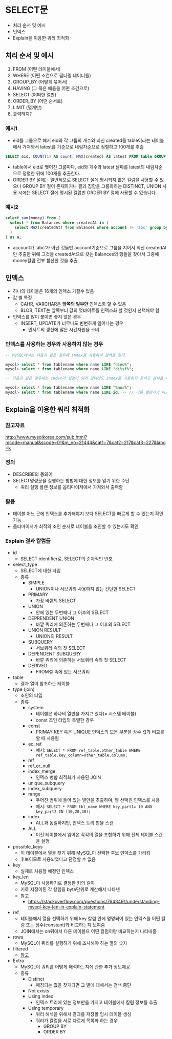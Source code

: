 # SELECT문

- 처리 순서 및 예시
- 인덱스
- Explain을 이용한 쿼리 최적화

## 처리 순서 및 예시

1. FROM (어떤 테이블에서)
2. WHERE (어떤 조건으로 필터링 데이터를)
3. GROUP_BY (어떻게 묶어서)
4. HAVING (그 묶은 애들을 어떤 조건으로)
5. SELECT (어떠한 열만)
6. ORDER_BY (어떤 순서로)
7. LIMIT (몇개만)
8. 출력하지?

### 예시1

- eid를 그룹으로 해서 eid와 각 그룹의 개수와 최신 created를 table이라는 테이블에서 가져와서 latest를 기준으로 내림차순으로 정렬하고 100개를 추출

```sql
SELECT eid, COUNT(1) AS count, MAX(created) AS latest FROM table GROUP BY eid ORDER BY latest DESC limit 100;
```

- table에서 eid로 맺어진 그룹마다, eid와 개수와 latest 날짜를 latest의 내림차순으로 정렬한 뒤에 100개를 추출한다.
- ORDER BY 절에는 일반적으로 SELECT 절에 명시되지 않은 컬럼을 사용할 수 있으나 GROUP BY 절이 존재하거나 결과 집합을 그룹화하는 DISTINCT, UNION 사용 시에는 SELECT 절에 명시된 컬럼만 ORDER BY 절에 사용할 수 있습니다.

### 예시2

```sql
select sum(money) from (
  select * from Balances where createdAt in (
    select MAX(createdAt) from Balances where account != 'abc' group by account
  )
) as a;
```

- account가 'abc'가 아닌 것들만 account기준으로 그룹을 지어서 최신 createdAt만 추출한 뒤에 그것을 createdAt으로 갖는 Balances의 행들을 찾아서 그중에 money칼럼 전부 함산한 것을 추출

## 인덱스

- 하나의 테이블은 16개의 인덱스 가질수 있음
- 값 별 특징
  - CAHR, VARCHAR은 **앞쪽의 일부만** 인덱스화 할 수 있음
  - BLOB, TEXT는 앞쪽부터 값의 몇바이트를 인덱스화 할 것인지 선택해야 함
- 인덱스를 많이 붙이면 좋지 않은 경우
  - INSERT, UPDATE가 너무나도 빈번하게 일어나는 경우
    - 인서트의 갱신에 많은 시간자원을 소비

### 인덱스를 사용하는 경우와 사용하지 않는 경우

```sql
-- MySQL에서는 다음과 같은 경우에 index를 사용하여 검색을 한다.

mysql> select * from tablename where name LIKE "dino%";
mysql> select * from tablename where name LIKE "di%sf%";

-- 다음과 같은 경우에는 index가 설정이 되어 있더라도 index를 사용하지 못하고 검색을 하게 된다. (예제1 참조)

mysql> select * from tablename where name LIKE "%nos%";
mysql> select * from tablename where name LIKE id; -- // 다른 컬럼과의 비교
```

## Explain을 이용한 쿼리 최적화

### 참고자료

http://www.mysqlkorea.com/sub.html?mcode=manual&scode=01&m_no=21444&cat1=7&cat2=217&cat3=227&lang=k

### 정의

- DESCRIBE의 동의어
- SELECT명령문을 실행하는 방법에 대한 정보를 얻기 위한 수단
  - 쿼리 실행 플랜 정보를 옵티마이저에서 가져와서 출력함

### 활용

- 테이블 어느 곳에 인덱스를 추가해야지 보다 SELECT를 빠르게 할 수 있는지 확인 가능
- 옵티마이저가 최적의 조인 순서로 테이블을 조인할 수 있는지도 확인

### Explain 결과 칼럼들

- id
  - SELECT identifier로, SELECT의 순차적인 번호
- select_type
  - SELECT에 대한 타입
  - 종류
    - SIMPLE
      - UNION이나 서브쿼리 사용하지 않는 간단한 SELECT
    - PRIMARY
      - 가장 바깥의 SELECT
    - UNION
      - 안에 있는 두번째나 그 이후의 SELECT
    - DEPRENDENT UNION
      - 바깥 쿼리에 의존하는 두번째나 그 이후의 SELECT
    - UNION RESULT
      - UNION의 RESULT
    - SUBQUERY
      - 서브쿼리 속의 첫 SELECT
    - DEPENDENT SUBQUERY
      - 바깥 쿼리에 의존하는 서브쿼리 속의 첫 SELECT
    - DERIVED
      - FROM절 속에 있는 서브쿼리
- table
  - 결과 열이 참조하는 테이블
- type (join)
  - 조인의 타입
  - 종류
    - system
      - 테이블은 하나의 열만을 가지고 있다(= 시스템 테이블)
      - const 조인 타입의 특별한 경우
    - const
      - PRIMAY KEY 혹은 UNIQUE 인덱스의 모든 부분을 상수 값과 비교를 할 때 사용됨
    - eq_ref
      - 예시: `SELECT * FROM ref_table,other_table WHERE ref_table.key_column=other_table.column;`
    - ref
    - ref_or_null
    - index_merge
      - 인덱스 병합 최적화가 사용된 JOIN
    - unique_subquery
    - index_subquery
    - range
      - 주어진 범위에 들어 있는 열만을 추출하며, 열 선택은 인덱스를 사용
      - 예시: `SELECT * FROM tbl_name WHERE key_part1= 10 AND key_part2 IN (10,20,30);`
    - index
      - ALL과 동일하지만, 인덱스 트리 만을 스캔
    - ALL
      - 이전 테이블에서 읽어온 각각의 열을 조합하기 위해 전체 테이블 스캔을 실행
- possible_keys
  - 이 테이블에서 열을 찾기 위해 MySQL이 선택한 후보 인덱스를 가리킴
  - 후보이므로 사용되었다고 단정할 수 없음
- key
  - 실제로 사용할 예정인 인덱스
- key_len
  - MySQL이 사용하기로 결정한 키의 길이
  - 키로 지정이된 각 칼럼을 byte단위로 계산해서 나타낸
  - 참고
    - https://stackoverflow.com/questions/7643491/understanding-mysql-key-len-in-explain-statement
- ref
  - 테이블에서 열을 선택하기 위해 key 칼럼 안에 명명되어 있는 인덱스를 어떤 칼럼 또는 상수(constant)와 비교하는지 보여줌
  - JOIN에서는 on뒤에서 다른 테이블으 어떤 칼럼이랑 비교하는지 나타내줌
- rows
  - MySQL이 쿼리를 실행하기 위해 조사해야 하는 열의 숫자
- filtered
  - [참고](https://dba.stackexchange.com/questions/164251/what-is-the-meaning-of-filtered-in-mysql-explain)
- Extra
  - MySQL이 쿼리를 어떻게 해석하는지에 관한 추가 정보제공
  - 종류
    - Distinct
      - 매칭되는 값을 찾게되면 그 열에 대해서는 검색 중단
    - Not exists
    - Using index
      - 인덱스 트리에 있는 정보만을 가지고 테이블에서 칼럼 정보를 추출
    - Using temporary
      - 쿼리 해석을 위해서 결과를 저장할 임시 테이블 생성
      - 쿼리가 칼럼을 서로 다르게 목록화 하는 경우
        - GROUP BY
        - ORDER BY
